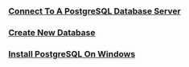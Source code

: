 ### [Connect To A PostgreSQL Database Server](https://github.com/Quananhle/Full-Stack-in-Django/tree/main/Database/Guide/Connect-To-a-PostgreSQL-Database-Server)
### [Create New Database](https://github.com/Quananhle/Full-Stack-in-Django/tree/main/Database/Guide/Create-New-Database)
### [Install PostgreSQL On Windows](https://github.com/Quananhle/Full-Stack-in-Django/tree/main/Database/Guide/Install-PostgreSQL-on-Windows)
